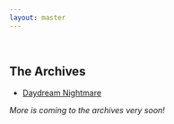 ```yaml
---
layout: master
---
```


<br>

## The Archives

<ul>
    <li><a href="{{ '/archive/daydream-nightmare' | relative_url }}">Daydream Nightmare</a></li>
</ul>

_More is coming to the archives very soon!_
